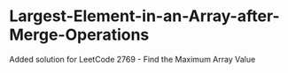 # Largest-Element-in-an-Array-after-Merge-Operations
Added solution for LeetCode 2769 - Find the Maximum Array Value
